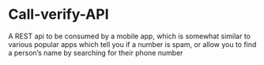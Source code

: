 # Call-verify-API
 A REST api to be consumed by a mobile app, which is somewhat similar to various popular apps which tell you if a number is spam, or allow you to find a person’s name by searching for their phone number
